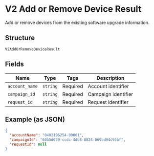 
# V2 Add or Remove Device Result

Add or remove devices from the existing software upgrade information.

## Structure

`V2AddOrRemoveDeviceResult`

## Fields

| Name | Type | Tags | Description |
|  --- | --- | --- | --- |
| `account_name` | `string` | Required | Account identifier |
| `campaign_id` | `string` | Required | Campaign identifier |
| `request_id` | `string` | Required | Request identifier |

## Example (as JSON)

```json
{
  "accountName": "0402196254-00001",
  "campaignId": "60b5d639-ccdc-4db8-8824-069bd94c95bf",
  "requestId": null
}
```

